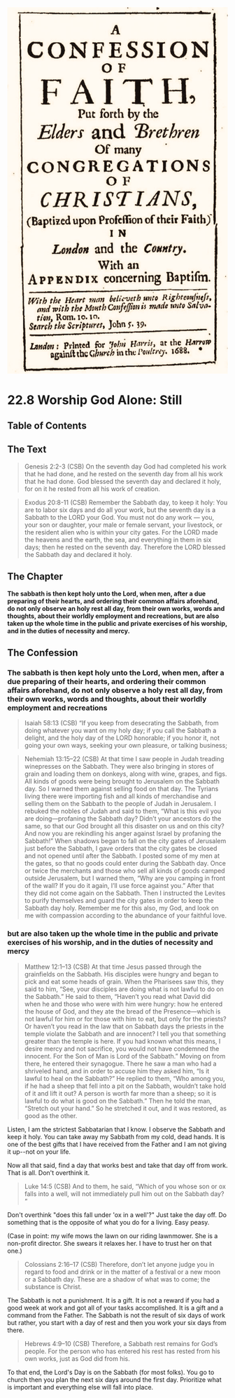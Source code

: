 <img class="intro-right" src="../images/art-1689.png">

# 22.8 Worship God Alone: Still

## Table of Contents

<!-- toc -->

## The Text

>Genesis 2:2-3 (CSB) On the seventh day God had completed his work that he had done, and he rested on the seventh day from all his work that he had done. God blessed the seventh day and declared it holy, for on it he rested from all his work of creation.

>Exodus 20:8-11 (CSB) Remember the Sabbath day, to keep it holy: You are to labor six days and do all your work, but the seventh day is a Sabbath to the LORD your God. You must not do any work — you, your son or daughter, your male or female servant, your livestock, or the resident alien who is within your city gates. For the LORD made the heavens and the earth, the sea, and everything in them in six days; then he rested on the seventh day. Therefore the LORD blessed the Sabbath day and declared it holy.

## The Chapter

**The sabbath is then kept holy unto the Lord, when men, after a due preparing of their hearts, and ordering their common affairs aforehand, do not only observe an holy rest all day, from their own works, words and thoughts, about their worldly employment and recreations, but are also taken up the whole time in the public and private exercises of his worship, and in the duties of necessity and mercy.**

## The Confession

### The sabbath is then kept holy unto the Lord, when men, after a due preparing of their hearts, and ordering their common affairs aforehand, do not only observe a holy rest all day, from their own works, words and thoughts, about their worldly employment and recreations

>Isaiah 58:13 (CSB) “If you keep from desecrating the Sabbath, from doing whatever you want on my holy day; if you call the Sabbath a delight, and the holy day of the LORD honorable; if you honor it, not going your own ways, seeking your own pleasure, or talking business;

>Nehemiah 13:15–22 (CSB) At that time I saw people in Judah treading winepresses on the Sabbath. They were also bringing in stores of grain and loading them on donkeys, along with wine, grapes, and figs. All kinds of goods were being brought to Jerusalem on the Sabbath day. So I warned them against selling food on that day. The Tyrians living there were importing fish and all kinds of merchandise and selling them on the Sabbath to the people of Judah in Jerusalem. I rebuked the nobles of Judah and said to them, “What is this evil you are doing—profaning the Sabbath day? Didn’t your ancestors do the same, so that our God brought all this disaster on us and on this city? And now you are rekindling his anger against Israel by profaning the Sabbath!” When shadows began to fall on the city gates of Jerusalem just before the Sabbath, I gave orders that the city gates be closed and not opened until after the Sabbath. I posted some of my men at the gates, so that no goods could enter during the Sabbath day. Once or twice the merchants and those who sell all kinds of goods camped outside Jerusalem, but I warned them, “Why are you camping in front of the wall? If you do it again, I’ll use force against you.” After that they did not come again on the Sabbath. Then I instructed the Levites to purify themselves and guard the city gates in order to keep the Sabbath day holy. Remember me for this also, my God, and look on me with compassion according to the abundance of your faithful love.

### but are also taken up the whole time in the public and private exercises of his worship, and in the duties of necessity and mercy

>Matthew 12:1–13 (CSB) At that time Jesus passed through the grainfields on the Sabbath. His disciples were hungry and began to pick and eat some heads of grain. When the Pharisees saw this, they said to him, “See, your disciples are doing what is not lawful to do on the Sabbath.” He said to them, “Haven’t you read what David did when he and those who were with him were hungry: how he entered the house of God, and they ate the bread of the Presence—which is not lawful for him or for those with him to eat, but only for the priests? Or haven’t you read in the law that on Sabbath days the priests in the temple violate the Sabbath and are innocent? I tell you that something greater than the temple is here. If you had known what this means, I desire mercy and not sacrifice, you would not have condemned the innocent. For the Son of Man is Lord of the Sabbath.” Moving on from there, he entered their synagogue. There he saw a man who had a shriveled hand, and in order to accuse him they asked him, “Is it lawful to heal on the Sabbath?” He replied to them, “Who among you, if he had a sheep that fell into a pit on the Sabbath, wouldn’t take hold of it and lift it out? A person is worth far more than a sheep; so it is lawful to do what is good on the Sabbath.” Then he told the man, “Stretch out your hand.” So he stretched it out, and it was restored, as good as the other.

Listen, I am the strictest Sabbatarian that I know. I observe the Sabbath and keep it holy. You can take away my Sabbath from my cold, dead hands. It is one of the best gifts that I have received from the Father and I am not giving it up--not on your life.

Now all that said, find a day that works best and take that day off from work. That is all. Don't overthink it.

>Luke 14:5 (CSB) And to them, he said, “Which of you whose son or ox falls into a well, will not immediately pull him out on the Sabbath day? ”

Don't overthink "does this fall under 'ox in a well'?" Just take the day off. Do something that is the opposite of what you do for a living. Easy peasy.

(Case in point: my wife mows the lawn on our riding lawnmower. She is a non-profit director. She swears it relaxes her. I have to trust her on that one.)

>Colossians 2:16–17 (CSB) Therefore, don’t let anyone judge you in regard to food and drink or in the matter of a festival or a new moon or a Sabbath day. These are a shadow of what was to come; the substance is Christ.

The Sabbath is not a punishment. It is a gift. It is not a reward if you had a good week at work and got all of your tasks accomplished. It is a gift and a command from the Father. The Sabbath is not the result of six days of work but rather, you start with a day of rest and then you work your six days from there.

>Hebrews 4:9–10 (CSB) Therefore, a Sabbath rest remains for God’s people. For the person who has entered his rest has rested from his own works, just as God did from his.

To that end, the Lord's Day is on the Sabbath (for most folks). You go to church then you plan the next six days around the first day. Prioritize what is important and everything else will fall into place.
